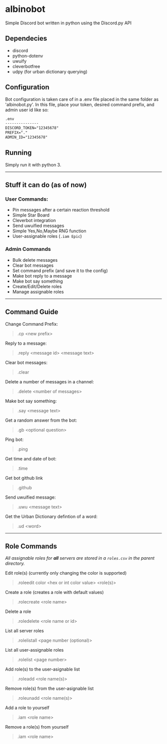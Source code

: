 # albinobot

Simple Discord bot written in python using the Discord.py API

## Dependecies

- discord
- python-dotenv
- uwuify
- cleverbotfree
- udpy (for urban dictionary querying)

## Configuration

Bot configuration is taken care of in a .env file placed in the same folder as 'albinobot.py'. In this file, place your token, desired command prefix, and admin user id like so:

```txt
.env
---------------
DISCORD_TOKEN="12345678"
PREFIX="."
ADMIN_ID="12345678"
```
## Running
Simply run it with python 3.

---

## Stuff it can do (as of now)

### User Commands:

- Pin messages after a certain reaction threshold
- Simple Star Board
- Cleverbot integration
- Send uwuified messages
- Simple Yes,No,Maybe RNG function
- User-assignable roles (```.iam Epic```)

### Admin Commands

- Bulk delete messages
- Clear bot messages
- Set command prefix (and save it to the config)
- Make bot reply to a message
- Make bot say something
- Create/Edit/Delete roles
- Manage assignable roles

---

## Command Guide

Change Command Prefix:
> .cp \<new prefix>

Reply to a message:
> .reply \<message id> \<message text>

Clear bot messages:
> .clear

Delete a number of messages in a channel:
> .delete \<number of messages>

Make bot say something:
> .say \<message text>

Get a random answer from the bot:
> .gb \<optional question>

Ping bot:
> .ping

Get time and date of bot:
> .time

Get bot github link
> .github

Send uwuified message:
> .uwu \<message text>

Get the Urban Dictionary defintion of a word:
> .ud \<word>

---

## Role Commands

*All assignable roles for **all** servers are stored in a ```roles.csv``` in the parent directory.*


Edit role(s) (currently only changing the color is supported)
> .roleedit color \<hex or int color value> <role(s)>

Create a role (creates a role with default values)
> .rolecreate \<role name>

Delete a role
> .roledelete \<role name or id>

List all server roles
> .rolelistall \<page number (optional)>

List all user-assignable roles
> .rolelist \<page number>

Add role(s) to the user-asignable list
> .roleadd \<role name(s)>

Remove role(s) from the user-asignable list
> .roleunadd \<role name(s)>

Add a role to yourself
> .iam \<role name>

Remove a role(s) from yourself
> .iam \<role name>
